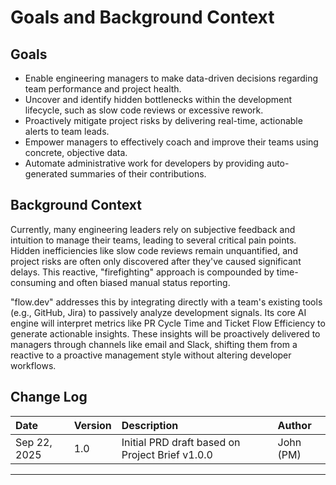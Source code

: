 # Goals and Background Context

## Goals

* Enable engineering managers to make data-driven decisions regarding team performance and project health.
* Uncover and identify hidden bottlenecks within the development lifecycle, such as slow code reviews or excessive rework.
* Proactively mitigate project risks by delivering real-time, actionable alerts to team leads.
* Empower managers to effectively coach and improve their teams using concrete, objective data.
* Automate administrative work for developers by providing auto-generated summaries of their contributions.

## Background Context

Currently, many engineering leaders rely on subjective feedback and intuition to manage their teams, leading to several critical pain points. Hidden inefficiencies like slow code reviews remain unquantified, and project risks are often only discovered after they've caused significant delays. This reactive, "firefighting" approach is compounded by time-consuming and often biased manual status reporting.

"flow.dev" addresses this by integrating directly with a team's existing tools (e.g., GitHub, Jira) to passively analyze development signals. Its core AI engine will interpret metrics like PR Cycle Time and Ticket Flow Efficiency to generate actionable insights. These insights will be proactively delivered to managers through channels like email and Slack, shifting them from a reactive to a proactive management style without altering developer workflows.

## Change Log

| Date | Version | Description | Author |
| :--- | :--- | :--- | :--- |
| Sep 22, 2025 | 1.0 | Initial PRD draft based on Project Brief v1.0.0 | John (PM) |

---